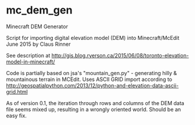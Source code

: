 # mc_dem_gen
Minecraft DEM Generator

Script for importing digital elevation model (DEM) into Minecraft/McEdit
June 2015 by Claus Rinner

See description at http://gis.blog.ryerson.ca/2015/06/08/toronto-elevation-model-in-minecraft/

Code is partially based on jsa's "mountain_gen.py" - generating hilly & mountainous terrain in MCEdit.
Uses ASCII GRID import according to http://geospatialpython.com/2013/12/python-and-elevation-data-ascii-grid.html

As of version 0.1, the iteration through rows and columns of the DEM data file seems mixed up, resulting in a wrongly oriented world. Should be an easy fix.  
